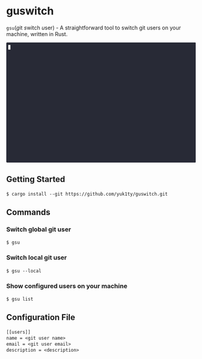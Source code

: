 # guswitch

`gsu`(*g*it *s*witch *u*ser) - A straightforward tool to switch git users on your machine, written in Rust.

![demo](./demo.gif)

## Getting Started

```
$ cargo install --git https://github.com/yuk1ty/guswitch.git
```

## Commands

### Switch global git user

```
$ gsu
```

### Switch local git user

```
$ gsu --local
```

### Show configured users on your machine

```
$ gsu list
```

## Configuration File

```
[[users]]
name = <git user name>
email = <git user email>
description = <description>
```

